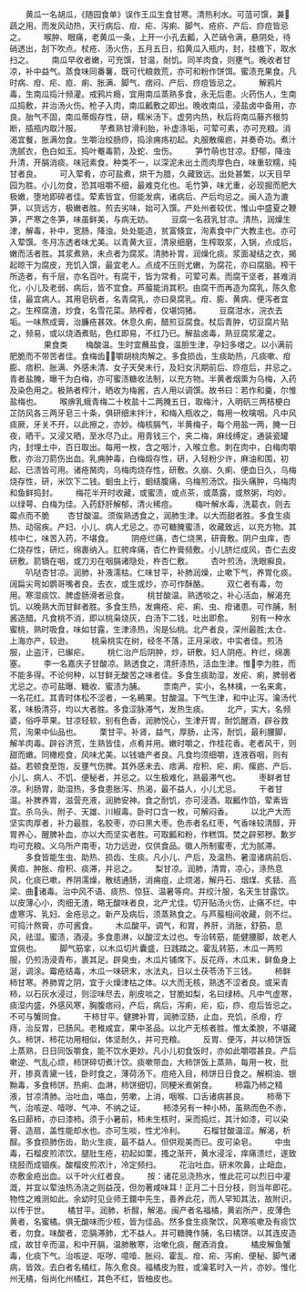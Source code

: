 <!-- { "loadSidebar": true } -->
　　黄瓜一名胡瓜，《随园食单》误作王瓜生食甘寒。清热利水。可菹可馔，兼􍜳蔬之用。而发风动热，天行病后、疳、疟、泻痢、脚气、疮疥、产后、痧痘皆忌之。
　　喉肿、眼痛，老黄瓜一条，上开一小孔去瓤，入芒硝令满，悬阴处，待硝透出，刮下吹点。杖疮、汤火伤，五月五日，掐黄瓜入瓶内，封，挂檐下，取水扫之。
　　南瓜早收者嫩，可充馔，甘温，耐饥。同羊肉食，则壅气。晚收者甘凉，补中益气。蒸食味同番薯，既可代粮救荒，亦可和粉作饼饵。蜜渍充果食。凡时病、疳、疟、疸、痢、胀满、脚气、痞闷、产后、痧痘皆忌之。
　　解鸦片毒，生南瓜捣汁频灌。戒鸦片瘾，宜用南瓜蒸熟多食，永无后患。火药伤人，生南瓜捣敷，并治汤火伤。枪子入肉，南瓜瓤敷之即出。晚收南瓜，浸盐卤中备用，亦良。胎气不固，南瓜蒂煅存性，研，糯米汤下。虚劳内热，秋后将南瓜藤齐根剪断，插瓶内取汁服。
　　芋煮熟甘滑利胎，补虚涤垢，可荤可素，亦可充粮。消渴宜餐，胀满勿食。生嚼治绞肠痧，捣涂痈疡初起。丸服散瘰疬，并奏奇功。煮汁洗腻衣，色白如玉。捣叶罨毒箭，及蛇、虫伤。
　　笋竹萌也甘凉。舒郁，降浊升清，开膈消痰。味冠素食。种类不一，以深泥未出土而肉厚色白，味重软糯，纯甘者良。
　　可入荤肴，亦可盐煮，烘干为腊，久藏致远。出处甚繁，以天目早园为胜。小儿勿食，恐其咀嚼不细，最难克化也。毛竹笋，味尤重，必现掘而肥大极嫩，堕地即碎者佳。荤素皆宜，但能发病，诸病后、产后均忌之。闽人造为漉笋，以货远方，极嫩者胜。煎去劣味，始可入馔。产处州者较优，惟山中盛夏之鞭笋，严寒之冬笋，味虽鲜美，与病无妨。
　　豆腐一名菽乳甘凉。清热，润燥生津，解毒，补中，宽肠，降浊。处处能造，贫富倏宜，洵素食中广大教主也。亦可入荤馔。冬月冻透者味尤美。以青黄大豆，清泉细磨，生榨取浆，入锅，点成后，嫩而活者胜。其浆煮熟，未点者为腐浆。清肺补胃，润燥化痰。浆面凝结之衣，揭起晾干为腐皮，充饥入馔，最宜老人。点成不压则尤嫩，为腐花，亦曰腐脑。榨干所造者，有千层，亦名百叶。有腐干，皆为常肴，可荤可素。而腐干坚者，甚难消化，小儿及老弱、病后，皆不宜食。芦菔能消其积。由腐干而再造为腐乳，陈久愈佳，最宜病人。其用皂矾者，名青腐乳，亦曰臭腐乳。疳、膨、黄病、便泻者宜之。生榨腐渣，炒食，名雪花菜。熟榨者，仅堪饲猪。
　　豆腐泔水，浣衣去垢。一味熬成膏，治臁疮甚效。休息久痢，醋煎豆腐食。杖后青肿，切豆腐片贴之，频易，或以烧酒煮贴，色红即易，不红乃已。解盐卤毒，熟豆腐浆灌之。
　　
　　果食类
　　梅酸温。生时宜蘸盐食，温胆生津，孕妇多嗜之。以小满前肥脆而不带苦者佳。食梅齿􌜣，嚼胡桃肉解之。多食损齿，生痰助热，凡痰嗽、疳膨、痞积、胀满、外感未清、女子天癸未行，及妇女汛期前后、痧痘后，并忌之。青者盐腌，曝干为白梅，亦可蜜渍糖收法制，以充方物。半黄者烟熏为乌梅，入药及染色用之。极熟者榨汁，晒收为梅酱，古人用以调馔。故书曰：若作和羹，尔惟盐梅也。
　　喉痹乳蛾青梅二十枚盐十二两腌五日，取梅汁，入明矾三两桔梗白芷防风各三两牙皂三十条，俱研细末拌汁，和梅入瓶收之，每用一枚噙咽。凡中风痰厥，牙关不开，以此擦之，亦妙。梅核膈气，半黄梅子，每个用盐一两，腌一日夜，晒干。又浸又晒，至水尽乃止。用青钱三个，夹二梅，麻线缚定，通装瓷罐内，封埋土中，百日取出。每用一枚，含之咽汁，入喉立愈。刺在肉中，白梅肉嚼敷，亦治刀箭伤出血。乳痈肿毒，白梅煅存性，研，入轻粉少许，麻油和围，初起、已溃皆可用。诸疮胬肉，乌梅肉烧存性，研敷。久崩、久痢、便血日久，乌梅烧存性，研，米饮下二钱。蛔虫上行，蛔结腹痛，乌梅煎汤饮。指头痛肿，乌梅肉和鱼鲜捣封。
　　梅花半开时收藏，或蜜渍，或点茶，或蒸露，或熬粥，均妙。以绿萼、白梅为佳。入药舒肝解郁，清火稀痘。
　　梅叶解水毒，洗葛衣，则去霉点而不脆
　　杏甘酸温。须俟熟透食之，润肺生津。以大而甜者胜。多食生痰热、动宿疾。产妇、小儿、病人尤忌之。亦可糖腌蜜渍，收藏致远，以充方物。其核中仁，味苦入药，不堪食。
　　阴疮烂痛，杏仁烧黑，研膏敷。阴户虫痒，杏仁烧存性，研烂，绵裹纳入。肛舿痒痛，杏仁杵膏频敷。小儿脐烂成风，杏仁去皮研敷。箭镝在咽，或刀刃在咽膈诸隐处，杵杏仁敷。
　　杏叶煎汤，洗眼癣良。
　　叭哒杏甘凉。润肺，补液濡枯。仁味甘平，补肺润燥，止嗽下气，养胃化痰。阔扁尖弯如鹦哥嘴者良。去衣，或生或炒，亦可作酥酪。
　　双仁者有毒，勿用。寒湿痰饮、脾虚肠滑者忌食。
　　桃甘酸温。熟透啖之，补心活血，解渴充饥。以晚熟大而甘鲜者胜。多食生热，发痈疮、疟、痢、虫、疳诸患。可作脯，制酱造醋。凡食桃不消，即以桃枭烧灰，白汤下二钱，吐出即愈。
　　别有一种水蜜桃，熟时吸食，味如甘露，生津涤热，洵是仙桃。北产者良，深州最胜;太仓、上海亦产，较逊。
　　桃枭桃实在树，经冬不落，正月采收，中实者佳。煎汤服，止盗汗，已繲疟。
　　桃仁治产后阴肿，炒，研敷。妇人阴疮。杵烂，绵裹塞。
　　李一名嘉庆子甘酸凉。熟透食之，清肝涤热，活血生津。惟􏧡李为胜，而不能多得。不论何种，以甘鲜无酸苦之味者佳。多食生痰助湿，发疟、痢，脾弱者尤忌之。亦可盐曝、糖收、蜜渍为脯。
　　柰南产，实小，名林檎，一名来禽，一名花红。其青时体松不涩者，一名鵐果。甘酸温。下气生津，和中止泻。瀹汤代茗，味极清芬，均以大者胜。多食涩脉滞气，发热生痰。
　　北产，实大，名频婆，俗呼苹果。甘凉轻软，别有色香，润肺悦心，生津开胃，耐饥醒酒，辟谷救荒，洵果中仙品也。
　　栗甘平。补肾，益气，厚肠，止泻，耐饥，最利腰脚，解羊肉毒。辟谷济荒，生熟皆佳，点肴并用。嫩时嚼之，作桂花香。老者风干，则甜而嫩。同橄榄食，风味尤美。以钱塘产者良。凡食均须细嚼，连液吞咽，则有益。若顿食至饱，反壅气伤脾。其外感未去、痞满、疳积、疟、痢、瘰疬、产后、小儿、病人、不饥、便秘者，并忌之。以生极难化，熟最滞气也。
　　枣鲜者甘凉。利肠胃，助湿热，多食患胀泻、热渴，最不益人，小儿尤忌。
　　干者甘温。补脾养胃，滋营充液，润肺安神。食之耐饥，亦可浸酒。取瓤作馅，荤素皆宜。杀乌头、附子、天雄、川椒毒。卧时口含一枚，可解闷香。
　　以北产大而坚实肉厚者，补力最胜，名胶枣，亦曰黑大枣。色赤者名红枣，气香味较清醇，开胃养心，醒脾补血，亦以大而坚实者胜。可取瓤和粉，作糕饵。焚之辟邪秽。歉岁均可充粮。义乌所产南枣，功力远逊，仅供食品。徽人所制蜜枣，尤为腻滞。
　　多食皆能生虫、助热、损齿、生痰。凡小儿、产后，及温热、暑湿诸病前后、黄疸、肿胀、疳积、痰滞，并忌之。
　　梨甘凉。润肺，清胃，凉心，涤热息风，化痰已嗽，养阴濡燥，散结通肠，消痈疽，止烦渴，解丹石、烟煤、炙銩、高梁、曲􏤿诸毒。治中风不语、痰热、惊狂、温暑等疴。并绞汁服，名天生甘露饮。以皮薄心小，肉细无渣，略无酸味者良，北产尤佳。切开贴汤火伤，止痛不烂。中虚寒泻、乳妇、金疮忌之。新产及病后，须蒸熟食之。与芦菔相间收藏，则不烂。可捣汁熬膏，亦可酱食。
　　木瓜酸平。调气，和胃，养肝，消胀，舒筋，息风，祛湿。蜜渍，酒浸。多食患淋，以酸涩太过也。专治转筋，能健腰脚，故老人宜佩也。
　　脚气筋挛，以木瓜切片囊盛，日践踏之。霍乱转筋，木瓜一两煎服，仍煎汤浸青布，裹其足。辟臭虫，木瓜片铺席下。反花痔，木瓜末，鲜鱼身上涎，调涂。霉疮结毒，木瓜一味研末，水法丸，日以土茯苓汤下三钱。
　　柿鲜柿甘寒。养肺胃之阴，宜于火燥津枯之体。以大而无核，熟透不涩者良。或采青柿，以石灰水浸过，则涩味尽去，削皮啖之，甘脆如梨，名曰绿柿。凡中气虚寒，痰湿内盛，外感风寒，胸腹痞闷，产后，病后，泻痢，疟，疝，痧、痘后皆忌之。不可与蟹同食。
　　干柿甘平。健脾补胃，润肺涩肠，止血，充饥，杀疳，疗痔，治反胃，已肠风。老稚咸宜，果中圣品。以北产无核者胜。惟太柔腴，不堪藏久。柿饼、柿花功用相似，体坚耐久，并可充粮。
　　反胃、便泻，并以柿饼饭上蒸熟，日日同饭嚼食，能不饮水更妙。凡小儿初食饭时，亦如此嚼喂甚良。产后嗽逆、气乱心烦，柿饼碎切煮汁饮。痰嗽带血，大柿饼饭上蒸熟，每用一枚，批开，掺真青黛一钱，卧时食之，薄荷汤下。痘疮入目，柿饼日日食之。解桐油、银黝毒，多食柿饼。热痢、血淋，柿饼细切，同粳米煮粥食。
　　柿霜乃柿之精液，甘凉清肺。治吐血，咯血，劳嗽，上消，咽喉、口舌诸病甚良。
　　柿蒂下气，治咳逆、噎哕、气冲、不纳之证。
　　柿漆另有一种小柿，虽熟而色不赤，名曰蓈柿，亦曰漆柿。须于小暑前，柿未生核时，采而捣烂，其汁如漆，可以染罾、造扇，盖性能却水也。亦可生啖，性尤冷利。
　　石榴甘酸温涩。解渴，析酲。多食损肺伤齿，助火生痰，最不益人。但供观美而已。皮可染皂。
　　中虫毒，石榴皮煎浓饮。腿肚生疮，初起如栗，搔之渐开，黄水浸淫，痒痛溃烂，遂致绕胫而成锢疾。酸榴皮煎浓汁，冷定频扫。
　　花治吐血。研末吹鼻，止衄血，亦敷金疮出血。以千叶火红者良。
　　按：诸花忌浇热水，惟此花可以烈日中灌溉，并宜以荤浊热汤浇之则益茂，但勿著咸味耳！正月二十日分枝，则当年即花。物性之难测如此。余幼时见业师王鐶中先生，善养此花，而人罕知其法，故附识，以传于世。
　　橘甘平。润肺，析酲，解渴。闽产者名福橘，黄岩所产，皮薄色黄者，名蜜橘。俱无酸味而少核，皆为佳品。然多食生痰聚饮，风寒咳嗽及有痰饮者，勿食。味酸者，恋膈滞肺，尤不益人。并可糖腌作脯，名曰橘饼。以其连皮造成，故甘辛而温，和中开膈，温肺散寒，治嗽化痰，醒酒消食。
　　橘皮解鱼蟹毒，化痰下气。治咳逆、呕哕、噫噎、胀闷、霍乱、疳、疟、泻痢、便秘、脚气诸病，皆效。去白者名橘红，陈久愈良。福橘皮为胜，或瀹茗时入一片，亦妙。惟化州无橘，俗尚化州橘红，其色不红，皆柚皮也。
